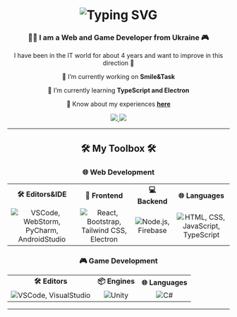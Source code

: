 <h1 align="center">
    <img src="https://readme-typing-svg.herokuapp.com/?font=Righteous&size=35&center=true&vCenter=true&width=500&height=70&duration=4000&color=8e44ad&lines=Hello+everyone!+👋;+I'm+Pavlo+Mytrovtsiy!;" alt="Typing SVG" />
</h1>

<h3 align="center">👨‍💻 I am a Web and Game Developer from Ukraine 🎮</h3>

<p align="center">
I have been in the IT world for about 4 years and want to improve in this direction 🚀
</p>


<div align="center">
 
 🔭 I’m currently working on **Smile&Task**
 
 🌱 I’m currently learning **TypeScript and Electron**

💬 Know about my experiences <a href="https://mytrovtsiy-site.web.app/timeline" target="_blank"><strong>here</strong></a>

 </div>
 
<div align="center"> 
  <a href="https://mail.google.com/mail/u/0/?fs=1&tf=cm&source=mailto&to=bumpermytrovtsiy%40gmail.com">
    <img src="https://img.shields.io/badge/Gmail-black?style=for-the-badge&logo=gmail&logoColor=white" />
  </a>
  <a href="https://mytrovtsiy-site.web.app/" target="_blank">
<img src="https://img.shields.io/badge/Site-blue?style=for-the-badge&logo=&logoColor=white" target="_blank" />

  </a>
</div>





<hr/>
<h2 align="center">🛠️ My Toolbox 🛠️</h2>

<div align="center">
  <h3>🌐 Web Development</h3>
  <table>
    <tr>
      <td align="center">
        <strong>🛠️ Editors&IDE</strong>
      </td>
      <td align="center">
        <strong>🎨 Frontend</strong>
      </td>
      <td align="center">
        <strong>💻 Backend</strong>
      </td>
      <td align="center">
        <strong>🌐 Languages</strong>
      </td>
    </tr>
    <tr>
      <td align="center">
        <img src="https://skillicons.dev/icons?i=vscode,webstorm,pycharm,androidstudio" alt="VSCode, WebStorm, PyCharm, AndroidStudio" />
      </td>
      <td align="center">
        <img src="https://skillicons.dev/icons?i=react,bootstrap,tailwind,electron" alt="React, Bootstrap, Tailwind CSS, Electron" />
      </td>
      <td align="center">
        <img src="https://skillicons.dev/icons?i=nodejs,firebase" alt="Node.js, Firebase" />
      </td>
      <td align="center">
        <img src="https://skillicons.dev/icons?i=html,css,javascript,typescript" alt="HTML, CSS, JavaScript, TypeScript" />
      </td>
    </tr>
  </table>
  
  <h3>🎮 Game Development</h3>
  <table>
    <tr>
      <td align="center">
        <strong>🛠️ Editors</strong>
      </td>
      <td align="center">
        <strong>📦 Engines</strong>
      </td>
      <td align="center">
        <strong>🌐 Languages</strong>
      </td>
    </tr>
    <tr>
      <td align="center">
        <img src="https://skillicons.dev/icons?i=vscode,visualstudio" alt="VSCode, VisualStudio" />
      </td>
      <td align="center">
        <img src="https://skillicons.dev/icons?i=unity" alt="Unity" />
      </td>
      <td align="center">
        <img src="https://skillicons.dev/icons?i=cs" alt="C#" />
      </td>
    </tr>
  </table>
</div>


<hr/>

